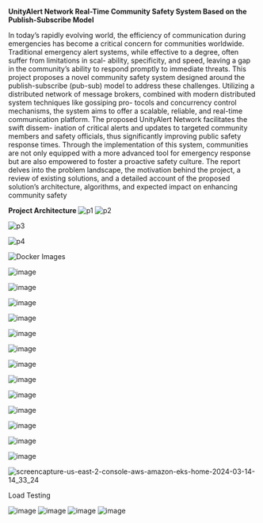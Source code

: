 **UnityAlert Network
Real-Time Community Safety System Based on the
Publish-Subscribe Model**


In today’s rapidly evolving world, the efficiency of
communication during emergencies has become a critical concern
for communities worldwide. Traditional emergency alert systems,
while effective to a degree, often suffer from limitations in scal-
ability, specificity, and speed, leaving a gap in the community’s
ability to respond promptly to immediate threats. This project
proposes a novel community safety system designed around the
publish-subscribe (pub-sub) model to address these challenges.
Utilizing a distributed network of message brokers, combined
with modern distributed system techniques like gossiping pro-
tocols and concurrency control mechanisms, the system aims to
offer a scalable, reliable, and real-time communication platform.
The proposed UnityAlert Network facilitates the swift dissem-
ination of critical alerts and updates to targeted community
members and safety officials, thus significantly improving public
safety response times. Through the implementation of this system,
communities are not only equipped with a more advanced tool for
emergency response but are also empowered to foster a proactive
safety culture. The report delves into the problem landscape,
the motivation behind the project, a review of existing solutions,
and a detailed account of the proposed solution’s architecture,
algorithms, and expected impact on enhancing community safety


**Project Architecture**
![p1](https://github.com/frankhsu0611/Unity-Alert/assets/37729999/5394fdae-c985-40cb-91c2-662a6d4649e1)
![p2](https://github.com/frankhsu0611/Unity-Alert/assets/37729999/d3f214d5-9cad-41d5-91a0-f33abf4bbdeb)

![p3](https://github.com/frankhsu0611/Unity-Alert/assets/37729999/47a95a26-24c5-4f5d-96fc-099bb40707b9)

![p4](https://github.com/frankhsu0611/Unity-Alert/assets/37729999/881205cc-d40b-4e93-acdb-63992b6a6b23)

![Docker Images](https://github.com/frankhsu0611/Unity-Alert/assets/37729999/1708fb7e-3a82-45a8-abdb-332a26869c38)

![image](https://github.com/frankhsu0611/Unity-Alert/assets/37729999/7a4172df-2372-4f8a-9e57-af14439a8a13)


![image](https://github.com/frankhsu0611/Unity-Alert/assets/37729999/18a09816-016a-4dac-97f1-3c61ca3a8990)

![image](https://github.com/frankhsu0611/Unity-Alert/assets/37729999/fda6be26-037e-4ca3-9bdb-362503e2904c)


![image](https://github.com/frankhsu0611/Unity-Alert/assets/37729999/f54ffdbc-0dc6-4bb5-a2e8-3b54c41692c7)

![image](https://github.com/frankhsu0611/Unity-Alert/assets/37729999/121d5781-67cd-442b-93a1-fe1fe4eb5eb8)

![image](https://github.com/frankhsu0611/Unity-Alert/assets/37729999/3b01af43-eb0e-43d6-9711-5efb844b55d4)

![image](https://github.com/frankhsu0611/Unity-Alert/assets/37729999/3612fc15-4aaa-4a05-bbe9-af20c9710e5a)

![image](https://github.com/frankhsu0611/Unity-Alert/assets/37729999/809506d2-b773-497b-8c74-8af1c178c324)


![image](https://github.com/frankhsu0611/Unity-Alert/assets/37729999/db6559da-c361-415f-a2da-c6c1e14a9584)

![image](https://github.com/frankhsu0611/Unity-Alert/assets/37729999/44d739ca-eb2f-439c-a364-612748f5e6f9)

![image](https://github.com/frankhsu0611/Unity-Alert/assets/37729999/a1e6d329-f91a-4523-a7bf-fe20e041cd6e)

![image](https://github.com/frankhsu0611/Unity-Alert/assets/37729999/ede32bef-f52a-4fc5-9b49-8965add07cf5)

![image](https://github.com/frankhsu0611/Unity-Alert/assets/37729999/aab28944-2a2b-45c9-8f33-a12f51e5bfe5)


![screencapture-us-east-2-console-aws-amazon-eks-home-2024-03-14-14_33_24](https://github.com/frankhsu0611/Unity-Alert/assets/37729999/8ee6af47-2e85-46d1-8694-745076445abd)



Load Testing

![image](https://github.com/frankhsu0611/Unity-Alert/assets/37729999/89572856-e8a9-41f7-b0a1-6e30b1c88135)
![image](https://github.com/frankhsu0611/Unity-Alert/assets/37729999/814c224a-f475-422f-ac81-fd4e63be9f73)
![image](https://github.com/frankhsu0611/Unity-Alert/assets/37729999/53eb3c0a-2981-49be-9f20-bbb137b4ca59)
![image](https://github.com/frankhsu0611/Unity-Alert/assets/37729999/568488b9-3876-4ef1-9d22-43f5b4a028ba)



